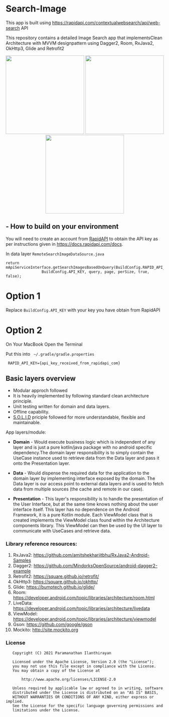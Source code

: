 # Search-Image
This app is built using https://rapidapi.com/contextualwebsearch/api/web-search API

This repository contains a detailed Image Search app that implementsClean Architecture with MVVM designpattern using Dagger2, Room, RxJava2, OkHttp3, Glide and Retrofit2

<p align="center">
  <img src="https://user-images.githubusercontent.com/4456232/125580083-565d4c93-4465-4ef7-90d4-4824eca2df1d.png" width="250">
  <img src="https://user-images.githubusercontent.com/4456232/125580126-a6f468ec-5454-4863-b24d-e7162543326e.png" width="250">
  <img src="https://user-images.githubusercontent.com/4456232/125580100-e2ed5432-abe2-49c5-93cc-d7b9761cf2d5.png" width="250">
</p>

## - How to build on your environment
You will need to create an account from [RapidAPI](https://rapidapi.com/) to obtain the API key as per 
instructions given in https://docs.rapidapi.com/docs.

In data layer `RemoteSearchImageDataSource.java`
```
return mApiServiceInterface.getSearchImagesBasedOnQuery(BuildConfig.RAPID_API_HOST,
                BuildConfig.API_KEY, query, page, perSize, true, false);
```
**Option 1**
============
Replace `BuildConfig.API_KEY` with your key you have obtain from RapidAPI

**Option 2**
============

On Your MacBook Open the Terminal

Put this into ``` ~/.gradle/gradle.properties```

``` RAPID_API_KEY={api_key_received_from_rapidapi_com}```


Basic layers overview
---------------------
- Modular approch followed
- It is heavily implemented by following standard clean architecture principle.
- Unit testing written for domain and data layers.
- Offline capability.
- [S.O.L.I.D](https://en.wikipedia.org/wiki/SOLID) priciple followed for more understandable, flexible and maintainable.

App layers/module:
- **Domain** - Would execute business logic which is independent of any layer and is just a pure kotlin/java package with no android specific dependency.The domain layer responsibility is to simply contain the UseCase instance used to retrieve data from the Data layer and pass it onto the Presentation layer. 

- **Data** - Would dispense the required data for the application to the domain layer by implementing interface exposed by the domain. The Data layer is our access point to external data layers and is used to fetch data from multiple sources (the cache and remote in our case).

- **Presentation** - This layer's responsibility is to handle the presentation of the User Interface, but at the same time knows nothing about the user interface itself. This layer has no dependence on the Android Framework, it is a pure Kotlin module. Each ViewModel class that is created implements the ViewModel class found within the Architecture components library. This ViewModel can then be used by the UI layer to communicate with UseCases and retrieve data.

### Library reference resources:
1. RxJava2: https://github.com/amitshekhariitbhu/RxJava2-Android-Samples
2. Dagger2: https://github.com/MindorksOpenSource/android-dagger2-example
3. Retrofit2: https://square.github.io/retrofit/
4. OkHttp3: https://square.github.io/okhttp/
5. Glide: https://bumptech.github.io/glide/
6. Room: https://developer.android.com/topic/libraries/architecture/room.html
7. LiveData: https://developer.android.com/topic/libraries/architecture/livedata
8. ViewModel: https://developer.android.com/topic/libraries/architecture/viewmodel
9. Gson: https://github.com/google/gson
10. Mockito: http://site.mockito.org



### License
```
   Copyright (C) 2021 Paramanathan Ilanthirayan

   Licensed under the Apache License, Version 2.0 (the "License");
   you may not use this file except in compliance with the License.
   You may obtain a copy of the License at

       http://www.apache.org/licenses/LICENSE-2.0

   Unless required by applicable law or agreed to in writing, software
   distributed under the License is distributed on an "AS IS" BASIS,
   WITHOUT WARRANTIES OR CONDITIONS OF ANY KIND, either express or implied.
   See the License for the specific language governing permissions and
   limitations under the License.
```
